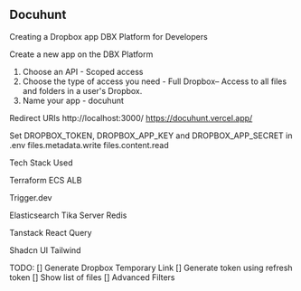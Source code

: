 ## Docuhunt

Creating a Dropbox app
DBX Platform for Developers

Create a new app on the DBX Platform

1. Choose an API - Scoped access
2. Choose the type of access you need - Full Dropbox– Access to all files and folders in a user's Dropbox.
3. Name your app - docuhunt

Redirect URIs
http://localhost:3000/
https://docuhunt.vercel.app/

Set DROPBOX_TOKEN, DROPBOX_APP_KEY and DROPBOX_APP_SECRET in .env
files.metadata.write
files.content.read

Tech Stack Used

Terraform
ECS
ALB

Trigger.dev

Elasticsearch
Tika Server
Redis

Tanstack React Query

Shadcn UI
Tailwind

TODO:
[] Generate Dropbox Temporary Link
[] Generate token using refresh token
[] Show list of files
[] Advanced Filters
